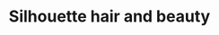 ---
title: "Silhouette hair and beauty"
url: /bristol/silhouette-hair-and-beauty/
shop: hairdresser
---